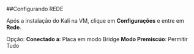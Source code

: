 ##Configurando REDE

Após a instalação do Kali na VM, clique em **Configurações** e entre em **Rede**.

Opção:
**Conectado a**: Placa em modo Bridge
**Modo Premiscúo**: Permitir Tudo